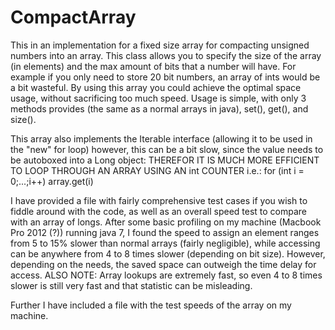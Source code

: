 CompactArray
============

This in an implementation for a fixed size array for compacting unsigned numbers into an array. This class allows you to specify the size of the array (in elements) and the max amount of bits that a number will have. For example if you only need to store 20 bit numbers, an array of ints would be a bit wasteful. By using this array you could achieve the optimal space usage, without sacrificing too much speed. Usage is simple, with only 3 methods provides (the same as a normal arrays in java), set(), get(), and size().  

  This array also implements the Iterable interface (allowing it to be used in the "new" for loop) however, this can be a bit slow, since the value needs to be autoboxed into a Long object: THEREFOR IT IS MUCH MORE EFFICIENT TO LOOP THROUGH AN ARRAY USING AN int COUNTER i.e.: for (int i = 0;...;i++) array.get(i)
  
  I have provided a file with fairly comprehensive test cases if you wish to fiddle around with the code, as well as an overall speed test to compare with an array of longs. After some basic profiling on my machine (Macbook Pro 2012 (?)) running java 7, I found the speed to assign an element ranges from 5 to 15% slower than normal arrays (fairly negligible), while accessing can be anywhere from 4 to 8 times slower (depending on bit size). However, depending on the needs, the saved space can outweigh the time delay for access. ALSO NOTE: Array lookups are extremely fast, so even 4 to 8 times slower is still very fast and that statistic can be misleading.

Further I have included a file with the test speeds of the array on my machine.
